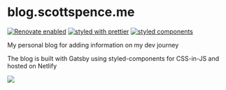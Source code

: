 # blog.scottspence.me

[![Renovate enabled](https://img.shields.io/badge/renovate-enabled-brightgreen.svg)](https://renovatebot.com/)
[![styled with prettier](https://img.shields.io/badge/styled_with-prettier-ff69b4.svg)](https://github.com/prettier/prettier)
[![styled components](https://img.shields.io/badge/style-%F0%9F%92%85%20styled--components-orange.svg?colorB=daa357&colorA=db748e)](https://github.com/styled-components/styled-components)

My personal blog for adding information on my dev journey

The blog is built with Gatsby using styled-components for CSS-in-JS
and hosted on Netlify

<a href="https://www.netlify.com">
  <img src="https://www.netlify.com/img/global/badges/netlify-dark.svg"/>
</a>
